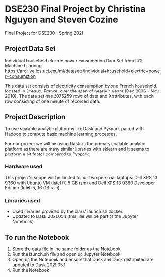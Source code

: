 # DSE230 Final Project by Christina Nguyen and Steven Cozine
Final Project for DSE230 - Spring 2021

## Project Data Set
Individual household electric power consumption Data Set from UCI Machine Learning 
https://archive.ics.uci.edu/ml/datasets/Individual+household+electric+power+consumption

This data set consists of electricity consumption by one French household, located in Sceaux, France, over the span of nearly 4 years (Dec 2006 - Nov 2010). The data set has 2075259 rows of data and 9 attributes, with each row consisting of one minute of recorded data. 

## Project Description
To use scalable analytic platforms like Dask and Pyspark paired with Hadoop to compute basic machine learning processes. 

For our project we will be using Dask as the primary scalable analytic platform as there are many similar libraries with sklearn and it seems to perform a bit faster compared to Pyspark.

### Hardware used
This project's scope will be limited to our two personal laptops: Dell XPS 13 9360 with Ubuntu VM (Intel i7, 8 GB ram) and Dell XPS 13 9360 Developer Edition (Intel i5, 16 GB ram).

### Libraries used
* Used libraries provided by the class' launch.sh docker. 
* Updated to Dask 2021.05.1 (this line will be part of the Jupyter Notebook)

## To run the Notebook
1. Store the data file in the same folder as the Notebook
2. Run the launch.sh file and open up Jupyter Notebook
3. Open up the Notebook and ensure that Dask and Dask distributed are updated to Dask 2021.05.1
4. Run the Notebook

